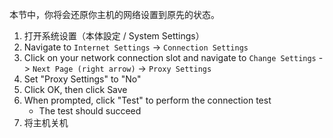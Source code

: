 本节中，你将会还原你主机的网络设置到原先的状态。

1. 打开系统设置（本体設定 / System Settings）
2. Navigate to `Internet Settings` -> `Connection Settings`
3. Click on your network connection slot and navigate to `Change Settings` -> `Next Page (right arrow)` -> `Proxy Settings`
4. Set "Proxy Settings" to "No"
5. Click OK, then click Save
6. When prompted, click "Test" to perform the connection test
   - The test should succeed
7. 将主机关机
